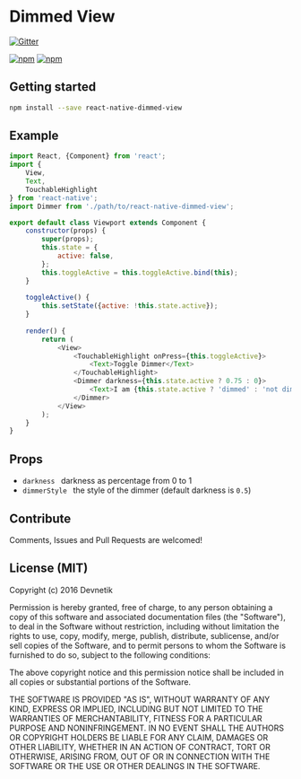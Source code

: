 # Dimmed View

[![Gitter](https://badges.gitter.im/Devnetik/react-native-dimmed-view.svg)](https://gitter.im/Devnetik/react-native-dimmed-view?utm_source=badge&utm_medium=badge&utm_campaign=pr-badge&utm_content=badge)

[![npm](https://img.shields.io/npm/dm/react-native-dimmed-view.svg?maxAge=2592000)](https://www.npmjs.com/package/react-native-dimmed-view)
[![npm](https://img.shields.io/npm/v/react-native-dimmed-view.svg?maxAge=2592000)](https://www.npmjs.com/package/react-native-dimmed-view)


## Getting started
```sh
npm install --save react-native-dimmed-view
```

## Example

```javascript
import React, {Component} from 'react';
import {
    View,
    Text,
    TouchableHighlight
} from 'react-native';
import Dimmer from './path/to/react-native-dimmed-view';

export default class Viewport extends Component {
    constructor(props) {
        super(props);
        this.state = {
            active: false,
        };
        this.toggleActive = this.toggleActive.bind(this);
    }
    
    toggleActive() {
        this.setState({active: !this.state.active});
    }
    
    render() {
        return (
            <View>
                <TouchableHighlight onPress={this.toggleActive}>
                    <Text>Toggle Dimmer</Text>
                </TouchableHighlight>
                <Dimmer darkness={this.state.active ? 0.75 : 0}>
                    <Text>I am {this.state.active ? 'dimmed' : 'not dimmed'}</Text>
                </Dimmer>
            </View>
        );
    }
}
```

## Props

- `darkness ` darkness as percentage from 0 to 1
- `dimmerStyle ` the style of the dimmer (default darkness is `0.5`)

## Contribute

Comments, Issues and Pull Requests are welcomed!

## License (MIT)

Copyright (c) 2016 Devnetik

Permission is hereby granted, free of charge, to any person obtaining a copy of this software and associated documentation files (the "Software"), to deal in the Software without restriction, including without limitation the rights to use, copy, modify, merge, publish, distribute, sublicense, and/or sell copies of the Software, and to permit persons to whom the Software is furnished to do so, subject to the following conditions:

The above copyright notice and this permission notice shall be included in all copies or substantial portions of the Software.

THE SOFTWARE IS PROVIDED "AS IS", WITHOUT WARRANTY OF ANY KIND, EXPRESS OR IMPLIED, INCLUDING BUT NOT LIMITED TO THE WARRANTIES OF MERCHANTABILITY, FITNESS FOR A PARTICULAR PURPOSE AND NONINFRINGEMENT. IN NO EVENT SHALL THE AUTHORS OR COPYRIGHT HOLDERS BE LIABLE FOR ANY CLAIM, DAMAGES OR OTHER LIABILITY, WHETHER IN AN ACTION OF CONTRACT, TORT OR OTHERWISE, ARISING FROM, OUT OF OR IN CONNECTION WITH THE SOFTWARE OR THE USE OR OTHER DEALINGS IN THE SOFTWARE.

